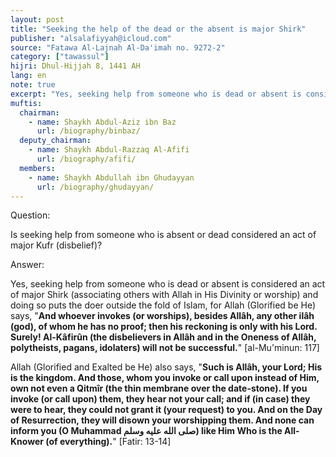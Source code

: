 ```yaml
---
layout: post
title: "Seeking the help of the dead or the absent is major Shirk"
publisher: "alsalafiyyah@icloud.com"
source: "Fatawa Al-Lajnah Al-Da'imah no. 9272-2"
category: ["tawassul"]
hijri: Dhul-Hijjah 8, 1441 AH
lang: en
note: true
excerpt: "Yes, seeking help from someone who is dead or absent is considered an act of major Shirk (associating others with Allah in His Divinity or worship) and doing so puts the doer outside the fold of Islam"
muftis:
  chairman: 
    - name: Shaykh Abdul-Aziz ibn Baz
      url: /biography/binbaz/
  deputy_chairman:
    - name: Shaykh Abdul-Razzaq Al-Afifi
      url: /biography/afifi/
  members: 
    - name: Shaykh Abdullah ibn Ghudayyan
      url: /biography/ghudayyan/
---
```


Question: 

Is seeking help from someone who is absent or dead considered an act of major Kufr (disbelief)?

Answer:

Yes, seeking help from someone who is dead or absent is considered an act of major Shirk (associating others with Allah in His Divinity or worship) and doing so puts the doer outside the fold of Islam, for Allah (Glorified be He) says, "**And whoever invokes (or worships), besides Allâh, any other ilâh (god), of whom he has no proof; then his reckoning is only with his Lord. Surely! Al-Kâfirûn (the disbelievers in Allâh and in the Oneness of Allâh, polytheists, pagans, idolaters) will not be successful.**" [al-Mu'minun: 117]

Allah (Glorified and Exalted be He) also says, "**Such is Allâh, your Lord; His is the kingdom. And those, whom you invoke or call upon instead of Him, own not even a Qitmîr (the thin membrane over the date-stone). If you invoke (or call upon) them, they hear not your call; and if (in case) they were to hear, they could not grant it (your request) to you. And on the Day of Resurrection, they will disown your worshipping them. And none can inform you (O Muhammad صلى الله عليه وسلم) like Him Who is the All-Knower (of everything).**" [Fatir: 13-14]
